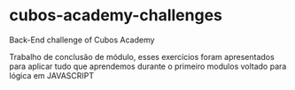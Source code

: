 # cubos-academy-challenges
Back-End challenge of Cubos Academy

Trabalho de conclusão de módulo, esses exercícios foram apresentados para aplicar tudo que aprendemos durante o primeiro modulos voltado para lógica em JAVASCRIPT
